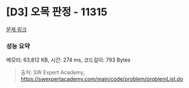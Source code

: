 # [D3] 오목 판정 - 11315 

[문제 링크](https://swexpertacademy.com/main/code/problem/problemDetail.do?contestProbId=AXaSUPYqPYMDFASQ) 

### 성능 요약

메모리: 63,812 KB, 시간: 274 ms, 코드길이: 793 Bytes



> 출처: SW Expert Academy, https://swexpertacademy.com/main/code/problem/problemList.do